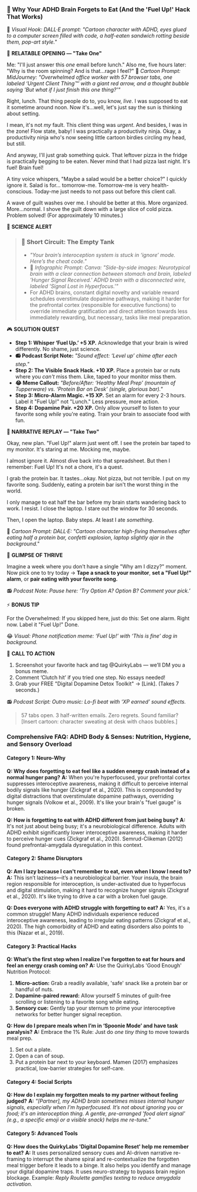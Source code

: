 <script type="application/ld+json">
{
  "@context": "https://schema.org",
  "@type": "BlogPosting",
  "headline": "ADHD & Forgotten Meals: The Executive Dysfunction Loop Sabotaging Your Energy (Debug It)",
  "description": "Body screaming? Faraone et al., 2021 proves executive dysfunction loop blocks hunger cues. Neuro-Action Checklist.",
  "image": "https://quirkylabs.com/og/adhd-forgotten-meals-debug.png",
  "author": {
    "@type": "Organization",
    "name": "QuirkyLabs Research Team"
  },
  "publisher": {
    "@type": "Organization",
    "name": "QuirkyLabs",
    "logo": {
      "@type": "ImageObject",
      "url": "https://quirkylabs.com/logo.png"
    }
  },
  "datePublished": "2025-10-27",
  "dateModified": "2025-10-27",
  "mainEntityOfPage": {
    "@type": "WebPage",
    "@id": "https://quirkylabs.com/adhd-body-and-senses.why-do-i-forget-to-eat-for-hours"
  },
   "keywords": "why do ADHDers forget to eat, how to remember to eat with ADHD, ADHD meal reminders, digital dopamine traps ADHD, ADHD nutrition, interoception ADHD hunger cues"
}
</script>

<script type="application/ld+json">
{
  "@context": "https://schema.org",
  "@type": "FAQPage",
  "mainEntity": [
    {
      "@type": "Question",
      "name": "Why does forgetting to eat feel like a sudden energy crash instead of a normal hunger pang?",
      "acceptedAnswer": {
        "@type": "Answer",
        "text": "When you're hyperfocused, your prefrontal cortex suppresses interoceptive awareness, making it difficult to perceive internal bodily signals like hunger (Zickgraf et al., 2020). This is compounded by digital distractions that overstimulate dopamine pathways, overriding hunger signals (Volkow et al., 2009). It's like your brain's \"fuel gauge\" is broken."
      }
    },
    {
      "@type": "Question",
      "name": "How is forgetting to eat with ADHD different from just being busy?",
      "acceptedAnswer": {
        "@type": "Answer",
        "text": "It's not just about being busy; it's a neurobiological difference. Adults with ADHD exhibit significantly lower interoceptive awareness, making it harder to perceive hunger cues (Zickgraf et al., 2020). Semrud-Clikeman (2012) found prefrontal-amygdala dysregulation in this context."
      }
    },
    {
      "@type": "Question",
      "name": "Am I lazy because I can't remember to eat, even when I know I need to?",
      "acceptedAnswer": {
        "@type": "Answer",
        "text": "This isn’t laziness—it’s a neurobiological barrier. Your insula, the brain region responsible for interoception, is under-activated due to hyperfocus and digital stimulation, making it hard to recognize hunger signals (Zickgraf et al., 2020). It's like trying to drive a car with a broken fuel gauge."
      }
    },
    {
      "@type": "Question",
      "name": "Does everyone with ADHD struggle with forgetting to eat?",
      "acceptedAnswer": {
        "@type": "Answer",
        "text": "Yes, it's a common struggle! Many ADHD individuals experience reduced interoceptive awareness, leading to irregular eating patterns (Zickgraf et al., 2020). The high comorbidity of ADHD and eating disorders also points to this (Nazar et al., 2019)."
      }
    },
    {
      "@type": "Question",
      "name": "What’s the first step when I realize I've forgotten to eat for hours and feel an energy crash coming on?",
      "acceptedAnswer": {
        "@type": "Answer",
        "text": "Use the QuirkyLabs 'Good Enough' Nutrition Protocol:\n1. **Micro-action:** Grab a readily available, 'safe' snack like a protein bar or handful of nuts.\n2. **Dopamine-paired reward:** Allow yourself 5 minutes of guilt-free scrolling or listening to a favorite song while eating.\n3. **Sensory cue:** Gently tap your sternum to prime your interoceptive networks for better hunger signal reception."
      }
    },
    {
      "@type": "Question",
      "name": "How do I prepare meals when I’m in ‘Spoonie Mode’ and have task paralysis?",
      "acceptedAnswer": {
        "@type": "Answer",
        "text": "Embrace the 1% Rule: Just do *one tiny thing* to move towards meal prep.\n1. Set out a plate.\n2. Open a can of soup.\n3. Put a protein bar next to your keyboard.\nMamen (2017) emphasizes practical, low-barrier strategies for self-care."
      }
    },
    {
      "@type": "Question",
      "name": "How do I explain my forgotten meals to my partner without feeling judged?",
      "acceptedAnswer": {
        "@type": "Answer",
        "text": "*\"[Partner], my ADHD brain sometimes misses internal hunger signals, especially when I'm hyperfocused. It’s not about ignoring you or food; it's an interoception thing. A gentle, pre-arranged 'food alert signal' (e.g., a specific emoji or a visible snack) helps me re-tune.\"*"
      }
    },
    {
      "@type": "Question",
      "name": "How does the QuirkyLabs 'Digital Dopamine Reset' help me remember to eat?",
      "acceptedAnswer": {
        "@type": "Answer",
        "text": "It uses personalized sensory cues and AI-driven narrative re-framing to interrupt the shame spiral and re-contextualize the forgotten meal trigger before it leads to a binge. It also helps you identify and manage your digital dopamine traps. It uses neuro-strategy to bypass brain region blockage. Example: *Reply Roulette gamifies texting to reduce amygdala activation.*"
      }
    }
  ]
}
</script>

### **🎯 Why Your ADHD Brain Forgets to Eat (And the 'Fuel Up!' Hack That Works)**

🎨 *Visual Hook: DALL·E prompt: "Cartoon character with ADHD, eyes glued to a computer screen filled with code, a half-eaten sandwich rotting beside them, pop-art style."*

📖 **RELATABLE OPENING — "Take One"**

Me: "I'll just answer this *one* email before lunch."
Also me, five hours later: "Why is the room spinning? And is that...rage I feel?"
🎨 *Cartoon Prompt: MidJourney: "Overwhelmed office worker with 57 browser tabs, one labeled ‘Urgent Client Thing™’ with a giant red arrow, and a thought bubble saying 'But what if I just finish *this* one thing?'"*

Right, lunch. That thing people do to, you know, *live*. I was supposed to eat it sometime around noon. Now it's…well, let's just say the sun is thinking about setting.

I mean, it's not *my* fault. This client thing was *urgent*. And besides, I was in the zone! Flow state, baby! I was practically a productivity ninja. Okay, a productivity ninja who's now seeing little cartoon birdies circling my head, but still.

And anyway, I'll just grab something quick. That leftover pizza in the fridge is practically begging to be eaten. Never mind that I had pizza last night. It's fuel! Brain fuel!

A tiny voice whispers, "Maybe a salad would be a better choice?" I quickly ignore it. Salad is for… tomorrow-me. Tomorrow-me is very health-conscious. Today-me just needs to not pass out before this client call.

A wave of guilt washes over me. I should be better at this. More organized. More…normal. I shove the guilt down with a large slice of cold pizza. Problem solved! (For approximately 10 minutes.)

🔬 **SCIENCE ALERT**

> ### 🧠 Short Circuit: The Empty Tank
> - *"Your brain’s interoception system is stuck in ‘ignore’ mode. Here’s the cheat code."*
> - 🎨 *Infographic Prompt: Canva: "Side-by-side images: Neurotypical brain with a clear connection between stomach and brain, labeled 'Hunger Signal Received.' ADHD brain with a disconnected wire, labeled 'Signal Lost in Hyperfocus.'"*
> - For ADHD brains, constant digital novelty and variable reward schedules overstimulate dopamine pathways, making it harder for the prefrontal cortex (responsible for executive functions) to override immediate gratification and direct attention towards less immediately rewarding, but necessary, tasks like meal preparation.

🎮 **SOLUTION QUEST**

- **Step 1: Whisper ‘Fuel Up.’ +5 XP.** Acknowledge that your brain is wired differently. No shame, just science.
- **📻 Podcast Script Note:** *"Sound effect: ‘Level up’ chime after each step."*
- **Step 2: The Visible Snack Hack. +10 XP.** Place a protein bar or nuts where you *can't* miss them. Like, taped to your monitor miss them.
- **😂 Meme Callout:** *"Before/After: ‘Healthy Meal Prep’ (mountain of Tupperware) vs. ‘Protein Bar on Desk’ (single, glorious bar)."*
- **Step 3: Micro-Alarm Magic. +15 XP.** Set an alarm for every 2-3 hours. Label it "Fuel Up!" not "Lunch." Less pressure, more action.
- **Step 4: Dopamine Pair. +20 XP.** Only allow yourself to listen to your favorite song *while* you're eating. Train your brain to associate food with fun.

🔄 **NARRATIVE REPLAY — "Take Two"**

Okay, new plan. "Fuel Up!" alarm just went off. I see the protein bar taped to my monitor. It's staring at me. Mocking me, maybe.

I almost ignore it. Almost dive back into that spreadsheet. But then I remember: Fuel Up! It's not a chore, it's a quest.

I grab the protein bar. It tastes…okay. Not pizza, but not terrible. I put on my favorite song. Suddenly, eating a protein bar isn't the worst thing in the world.

I only manage to eat half the bar before my brain starts wandering back to work. I resist. I close the laptop. I stare out the window for 30 seconds.

Then, I open the laptop. Baby steps. At least I ate *something*.

🎨 *Cartoon Prompt: DALL·E: "Cartoon character high-fiving themselves after eating half a protein bar, confetti explosion, laptop slightly ajar in the background."*

🌟 **GLIMPSE OF THRIVE**

Imagine a week where you don't have a single "Why am I dizzy?" moment. Now pick one to try today → **Tape a snack to your monitor**, **set a "Fuel Up!" alarm**, or **pair eating with your favorite song.**

📻 *Podcast Note: Pause here: ‘Try Option A? Option B? Comment your pick.’*

⚡ **BONUS TIP**

For the Overwhelmed: If you skipped here, just do this: Set one alarm. Right now. Label it "Fuel Up!" Done.

😂 *Visual: Phone notification meme: ‘Fuel Up!’ with ‘This is fine’ dog in background.*

📢 **CALL TO ACTION**

1. Screenshot your favorite hack and tag @QuirkyLabs — we’ll DM you a bonus meme.
2. Comment ‘Clutch hit’ if you tried one step. No essays needed!
3. Grab your FREE "Digital Dopamine Detox Toolkit" → [Link]. (Takes 7 seconds.)

📻 *Podcast Script: Outro music: Lo-fi beat with ‘XP earned’ sound effects.*

> 57 tabs open. 3 half-written emails. Zero regrets. Sound familiar? [Insert cartoon: character sweating at desk with chaos bubbles.]

### **Comprehensive FAQ: ADHD Body & Senses: Nutrition, Hygiene, and Sensory Overload**

#### **Category 1: Neuro-Why**
**Q: Why does forgetting to eat feel like a sudden energy crash instead of a normal hunger pang?**
**A:** When you're hyperfocused, your prefrontal cortex suppresses interoceptive awareness, making it difficult to perceive internal bodily signals like hunger (Zickgraf et al., 2020). This is compounded by digital distractions that overstimulate dopamine pathways, overriding hunger signals (Volkow et al., 2009). It's like your brain's "fuel gauge" is broken.

**Q: How is forgetting to eat with ADHD different from just being busy?**
**A:** It's not just about being busy; it's a neurobiological difference. Adults with ADHD exhibit significantly lower interoceptive awareness, making it harder to perceive hunger cues (Zickgraf et al., 2020). Semrud-Clikeman (2012) found prefrontal-amygdala dysregulation in this context.

#### **Category 2: Shame Disruptors**
**Q: Am I lazy because I can't remember to eat, even when I know I need to?**
**A:** This isn’t laziness—it’s a neurobiological barrier. Your insula, the brain region responsible for interoception, is under-activated due to hyperfocus and digital stimulation, making it hard to recognize hunger signals (Zickgraf et al., 2020). It's like trying to drive a car with a broken fuel gauge.

**Q: Does everyone with ADHD struggle with forgetting to eat?**
**A:** Yes, it's a common struggle! Many ADHD individuals experience reduced interoceptive awareness, leading to irregular eating patterns (Zickgraf et al., 2020). The high comorbidity of ADHD and eating disorders also points to this (Nazar et al., 2019).

#### **Category 3: Practical Hacks**
**Q: What’s the first step when I realize I've forgotten to eat for hours and feel an energy crash coming on?**
**A:** Use the QuirkyLabs 'Good Enough' Nutrition Protocol:
1. **Micro-action:** Grab a readily available, 'safe' snack like a protein bar or handful of nuts.
2. **Dopamine-paired reward:** Allow yourself 5 minutes of guilt-free scrolling or listening to a favorite song while eating.
3. **Sensory cue:** Gently tap your sternum to prime your interoceptive networks for better hunger signal reception.

**Q: How do I prepare meals when I’m in ‘Spoonie Mode’ and have task paralysis?**
**A:** Embrace the 1% Rule: Just do *one tiny thing* to move towards meal prep.
1. Set out a plate.
2. Open a can of soup.
3. Put a protein bar next to your keyboard.
Mamen (2017) emphasizes practical, low-barrier strategies for self-care.

#### **Category 4: Social Scripts**
**Q: How do I explain my forgotten meals to my partner without feeling judged?**
**A:** *"[Partner], my ADHD brain sometimes misses internal hunger signals, especially when I'm hyperfocused. It’s not about ignoring you or food; it's an interoception thing. A gentle, pre-arranged 'food alert signal' (e.g., a specific emoji or a visible snack) helps me re-tune."*

#### **Category 5: Advanced Tools**
**Q: How does the QuirkyLabs 'Digital Dopamine Reset' help me remember to eat?**
**A:** It uses personalized sensory cues and AI-driven narrative re-framing to interrupt the shame spiral and re-contextualize the forgotten meal trigger before it leads to a binge. It also helps you identify and manage your digital dopamine traps. It uses neuro-strategy to bypass brain region blockage. Example: *Reply Roulette gamifies texting to reduce amygdala activation.*
